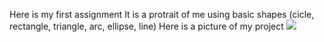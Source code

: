 Here is my first assignment 
It is a protrait of me using basic shapes (cicle, rectangle, triangle, arc, ellipse, line)
Here is a picture of my project
![](Self-Protrait)
